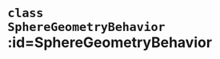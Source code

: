
# <code>class <b>SphereGeometryBehavior</b></code> :id=SphereGeometryBehavior














        